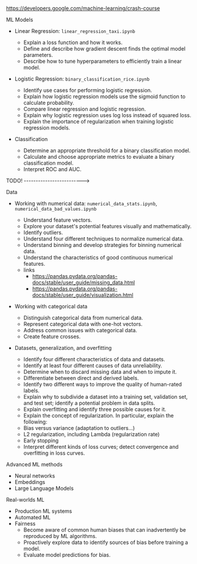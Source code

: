 #

<https://developers.google.com/machine-learning/crash-course>

ML Models

* Linear Regression: `linear_regression_taxi.ipynb`

  * Explain a loss function and how it works.
  * Define and describe how gradient descent finds the optimal model parameters.
  * Describe how to tune hyperparameters to efficiently train a linear model.

* Logistic Regression: `binary_classification_rice.ipynb`

  * Identify use cases for performing logistic regression.
  * Explain how logistic regression models use the sigmoid function to calculate probability.
  * Compare linear regression and logistic regression.
  * Explain why logistic regression uses log loss instead of squared loss.
  * Explain the importance of regularization when training logistic regression models.

* Classification

  * Determine an appropriate threshold for a binary classification model.
  * Calculate and choose appropriate metrics to evaluate a binary classification model.
  * Interpret ROC and AUC.

TODO! ------------------------->

Data

* Working with numerical data: `numerical_data_stats.ipynb`, `numerical_data_bad_values.ipynb`

  * Understand feature vectors.
  * Explore your dataset's potential features visually and mathematically.
  * Identify outliers.
  * Understand four different techniques to normalize numerical data.
  * Understand binning and develop strategies for binning numerical data.
  * Understand the characteristics of good continuous numerical features.
  * links
    * <https://pandas.pydata.org/pandas-docs/stable/user_guide/missing_data.html>
    * <https://pandas.pydata.org/pandas-docs/stable/user_guide/visualization.html>

* Working with categorical data

  * Distinguish categorical data from numerical data.
  * Represent categorical data with one-hot vectors.
  * Address common issues with categorical data.
  * Create feature crosses.

* Datasets, generalization, and overfitting

  * Identify four different characteristics of data and datasets.
  * Identify at least four different causes of data unreliability.
  * Determine when to discard missing data and when to impute it.
  * Differentiate between direct and derived labels.
  * Identify two different ways to improve the quality of human-rated labels.
  * Explain why to subdivide a dataset into a training set, validation set, and test set; identify a potential problem in data splits.
  * Explain overfitting and identify three possible causes for it.
  * Explain the concept of regularization. In particular, explain the following:
  * Bias versus variance (adaptation to outliers…)
  * L2 regularization, including Lambda (regularization rate)
  * Early stopping
  * Interpret different kinds of loss curves; detect convergence and overfitting in loss curves.

Advanced ML methods

* Neural networks
* Embeddings
* Large Language Models

Real-worlds ML

* Production ML systems
* Automated ML
* Fairness
  * Become aware of common human biases that can inadvertently be reproduced by ML algorithms.
  * Proactively explore data to identify sources of bias before training a model.
  * Evaluate model predictions for bias.
